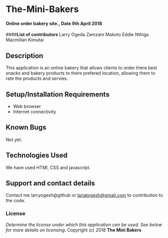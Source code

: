 # The-Mini-Bakers
#### Online order bakery site., Date 9th April 2018
####**List of contributors**
Larry Ogeda
Zamzam Makoto
Eddie Nthiga
Macmillan Kimutai
## Description
This application is an online bakery that allows clients to order there best snacks and bakery products to there prefered location, allowing them to rate the products and servies. 
## Setup/Installation Requirements
* Web browser
* Internet connectivity
## Known Bugs
Not yet. 
## Technologies Used
We have used HTMl, CSS and javascript.
## Support and contact details
Contact me larryogesh@github or lariatogesh@gmail.com to contribution to the code.
### License
*Determine the license under which this application can be used.  See below for more details on licensing.*
Copyright (c) 2018 **The Mini Bakers**
